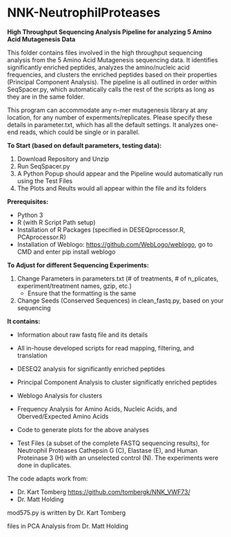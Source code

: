 # NNK-NeutrophilProteases
**High Throughput Sequencing Analysis Pipeline for analyzing 5 Amino Acid Mutagenesis Data**

This folder contains files involved in the high throughput sequencing analysis from the 5 Amino Acid Mutagenesis sequencing data. It identifies significantly enriched peptides, analyzes the amino/nucleic acid frequencies, and clusters the enriched peptides based on their properties (Principal Component Analysis). The pipeline is all outlined in order within SeqSpacer.py, which automatically calls the rest of the scripts as long as they are in the same folder. 

This program can accommodate any n-mer mutagenesis library at any location, for any number of experments/replicates. Please specify these details in parameter.txt, which has all the default settings. It analyzes one-end reads, which could be single or in parallel. 

**To Start (based on default parameters, testing data):**
1. Download Repository and Unzip
2. Run SeqSpacer.py
3. A Python Popup should appear and the Pipeline would automatically run using the Test Files
4. The Plots and Reults would all appear within the file and its folders

**Prerequisites:**
- Python 3
- R (with R Script Path setup) 
- Installation of R Packages (specified in DESEQprocessor.R, PCAprocessor.R)
- Installation of Weblogo: https://github.com/WebLogo/weblogo, go to CMD and enter pip install weblogo

**To Adjust for different Sequencing Experiments:**
1. Change Parameters in parameters.txt (# of treatments, # of n_plicates, experiment/treatment names, gzip, etc.)
   - Ensure that the formatting is the same
2. Change Seeds (Conserved Sequences) in clean_fastq.py, based on your sequencing

**It contains:**

- Information about raw fastq file and its details
- All in-house developed scripts for read mapping, filtering, and translation
- DESEQ2 analysis for significantly enriched peptides
- Principal Component Analysis to cluster significatly enriched peptides
- Weblogo Analysis for clusters

- Frequency Analysis for Amino Acids, Nucleic Acids, and Oberved/Expected Amino Acids
- Code to generate plots for the above analyses
- Test Files (a subset of the complete FASTQ sequencing results), for Neutrophil Proteases Cathepsin G (C), Elastase (E), and Human Proteinase 3 (H) with an unselected control (N). The experiments were done in duplicates.

The code adapts work from:
- Dr. Kart Tomberg https://github.com/tombergk/NNK_VWF73/
- Dr. Matt Holding


mod575.py is written by Dr. Kart Tomberg

files in PCA Analysis from Dr. Matt Holding
